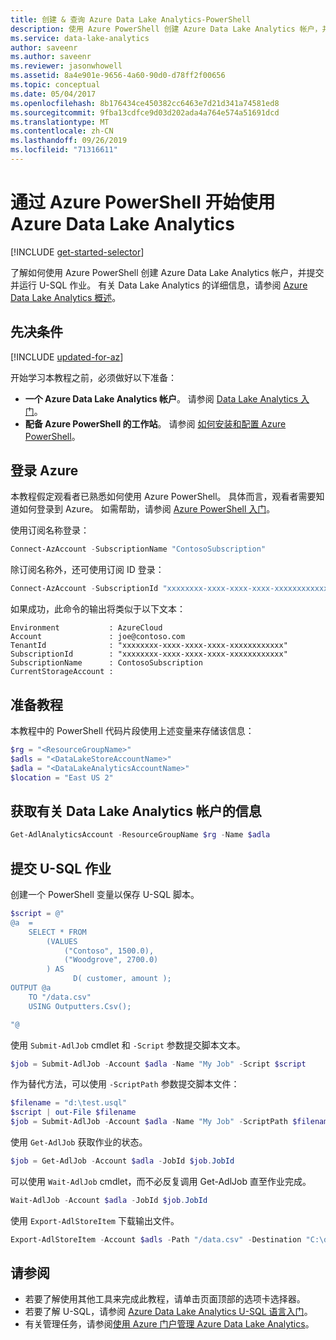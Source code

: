```yaml
---
title: 创建 & 查询 Azure Data Lake Analytics-PowerShell
description: 使用 Azure PowerShell 创建 Azure Data Lake Analytics 帐户，并提交 U-SQL 作业。
ms.service: data-lake-analytics
author: saveenr
ms.author: saveenr
ms.reviewer: jasonwhowell
ms.assetid: 8a4e901e-9656-4a60-90d0-d78ff2f00656
ms.topic: conceptual
ms.date: 05/04/2017
ms.openlocfilehash: 8b176434ce450382cc6463e7d21d341a74581ed8
ms.sourcegitcommit: 9fba13cdfce9d03d202ada4a764e574a51691dcd
ms.translationtype: MT
ms.contentlocale: zh-CN
ms.lasthandoff: 09/26/2019
ms.locfileid: "71316611"
---
```

# <a name="get-started-with-azure-data-lake-analytics-using-azure-powershell"></a>通过 Azure PowerShell 开始使用 Azure Data Lake Analytics

[!INCLUDE [get-started-selector](../../includes/data-lake-analytics-selector-get-started.md)]

了解如何使用 Azure PowerShell 创建 Azure Data Lake Analytics 帐户，并提交并运行 U-SQL 作业。 有关 Data Lake Analytics 的详细信息，请参阅 [Azure Data Lake Analytics 概述](data-lake-analytics-overview.md)。

## <a name="prerequisites"></a>先决条件

[!INCLUDE [updated-for-az](../../includes/updated-for-az.md)]

开始学习本教程之前，必须做好以下准备：

* **一个 Azure Data Lake Analytics 帐户**。 请参阅 [Data Lake Analytics 入门](https://docs.microsoft.com/azure/data-lake-analytics/data-lake-analytics-get-started-portal)。
* **配备 Azure PowerShell 的工作站**。 请参阅 [如何安装和配置 Azure PowerShell](/powershell/azure/overview)。

## <a name="log-in-to-azure"></a>登录 Azure

本教程假定观看者已熟悉如何使用 Azure PowerShell。 具体而言，观看者需要知道如何登录到 Azure。 如需帮助，请参阅 [Azure PowerShell 入门](https://docs.microsoft.com/powershell/azure/get-started-azureps)。

使用订阅名称登录：

```powershell
Connect-AzAccount -SubscriptionName "ContosoSubscription"
```

除订阅名称外，还可使用订阅 ID 登录：

```powershell
Connect-AzAccount -SubscriptionId "xxxxxxxx-xxxx-xxxx-xxxx-xxxxxxxxxxxx"
```

如果成功，此命令的输出将类似于以下文本：

```
Environment           : AzureCloud
Account               : joe@contoso.com
TenantId              : "xxxxxxxx-xxxx-xxxx-xxxx-xxxxxxxxxxxx"
SubscriptionId        : "xxxxxxxx-xxxx-xxxx-xxxx-xxxxxxxxxxxx"
SubscriptionName      : ContosoSubscription
CurrentStorageAccount :
```

## <a name="preparing-for-the-tutorial"></a>准备教程

本教程中的 PowerShell 代码片段使用上述变量来存储该信息：

```powershell
$rg = "<ResourceGroupName>"
$adls = "<DataLakeStoreAccountName>"
$adla = "<DataLakeAnalyticsAccountName>"
$location = "East US 2"
```

## <a name="get-information-about-a-data-lake-analytics-account"></a>获取有关 Data Lake Analytics 帐户的信息

```powershell
Get-AdlAnalyticsAccount -ResourceGroupName $rg -Name $adla  
```

## <a name="submit-a-u-sql-job"></a>提交 U-SQL 作业

创建一个 PowerShell 变量以保存 U-SQL 脚本。

```powershell
$script = @"
@a  = 
    SELECT * FROM 
        (VALUES
            ("Contoso", 1500.0),
            ("Woodgrove", 2700.0)
        ) AS 
              D( customer, amount );
OUTPUT @a
    TO "/data.csv"
    USING Outputters.Csv();

"@
```

使用 `Submit-AdlJob` cmdlet 和 `-Script` 参数提交脚本文本。

```powershell
$job = Submit-AdlJob -Account $adla -Name "My Job" -Script $script
```

作为替代方法，可以使用 `-ScriptPath` 参数提交脚本文件：

```powershell
$filename = "d:\test.usql"
$script | out-File $filename
$job = Submit-AdlJob -Account $adla -Name "My Job" -ScriptPath $filename
```

使用 `Get-AdlJob` 获取作业的状态。 

```powershell
$job = Get-AdlJob -Account $adla -JobId $job.JobId
```

可以使用 `Wait-AdlJob` cmdlet，而不必反复调用 Get-AdlJob 直至作业完成。

```powershell
Wait-AdlJob -Account $adla -JobId $job.JobId
```

使用 `Export-AdlStoreItem` 下载输出文件。

```powershell
Export-AdlStoreItem -Account $adls -Path "/data.csv" -Destination "C:\data.csv"
```

## <a name="see-also"></a>请参阅

* 若要了解使用其他工具来完成此教程，请单击页面顶部的选项卡选择器。
* 若要了解 U-SQL，请参阅 [Azure Data Lake Analytics U-SQL 语言入门](data-lake-analytics-u-sql-get-started.md)。
* 有关管理任务，请参阅[使用 Azure 门户管理 Azure Data Lake Analytics](data-lake-analytics-manage-use-portal.md)。
